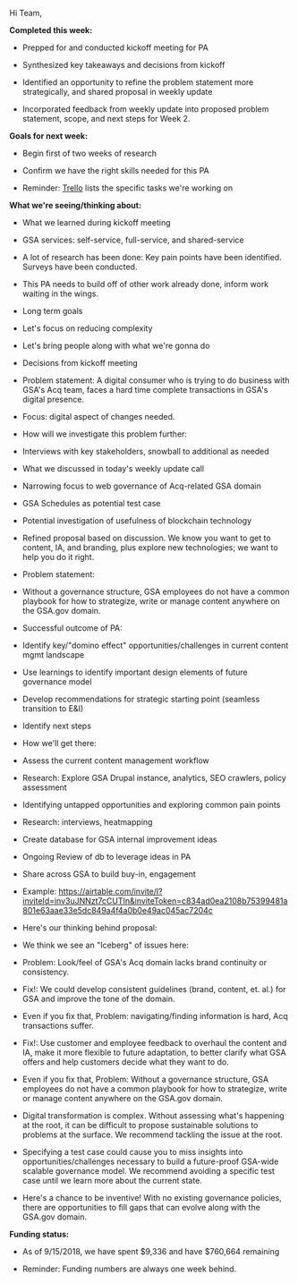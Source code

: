 Hi Team,

**Completed this week:**

-   Prepped for and conducted kickoff meeting for PA

-   Synthesized key takeaways and decisions from kickoff

-   Identified an opportunity to refine the problem statement more strategically, and shared proposal in weekly update

-   Incorporated feedback from weekly update into proposed problem statement, scope, and next steps for Week 2.

**Goals for next week:**

-   Begin first of two weeks of research

-   Confirm we have the right skills needed for this PA

-   Reminder: [Trello](https://trello.com/b/fGlFYb3w/osc-gsa-web-presence) lists the specific tasks we're working on

**What we're seeing/thinking about:**

-   What we learned during kickoff meeting

-   GSA services: self-service, full-service, and shared-service

-   A lot of research has been done: Key pain points have been identified. Surveys have been conducted.

-   This PA needs to build off of other work already done, inform work waiting in the wings.

-   Long term goals

-   Let's focus on reducing complexity

-   Let's bring people along with what we're gonna do

-   Decisions from kickoff meeting

-   Problem statement: A digital consumer who is trying to do business with GSA's Acq team, faces a hard time complete transactions in GSA's digital presence.

-   Focus: digital aspect of changes needed.

-   How will we investigate this problem further:

-   Interviews with key stakeholders, snowball to additional as needed

-   What we discussed in today's weekly update call

-   Narrowing focus to web governance of Acq-related GSA domain

-   GSA Schedules as potential test case

-   Potential investigation of usefulness of blockchain technology

-   Refined proposal based on discussion. We know you want to get to content, IA, and branding, plus explore new technologies; we want to help you do it right.

-   Problem statement:

-   Without a governance structure, GSA employees do not have a common playbook for how to strategize, write or manage content anywhere on the GSA.gov domain.

-   Successful outcome of PA:

-   Identify key/"domino effect" opportunities/challenges in current content mgmt landscape

-   Use learnings to identify important design elements of future governance model

-   Develop recommendations for strategic starting point (seamless transition to E&I)

-   Identify next steps

-   How we'll get there:

-   Assess the current content management workflow

-   Research: Explore GSA Drupal instance, analytics, SEO crawlers, policy assessment

-   Identifying untapped opportunities and exploring common pain points

-   Research: interviews, heatmapping

-   Create database for GSA internal improvement ideas

-   Ongoing Review of db to leverage ideas in PA

-   Share across GSA to build buy-in, engagement

-   Example: <https://airtable.com/invite/l?inviteId=inv3uJNNzt7cCUTIn&inviteToken=c834ad0ea2108b75399481a801e63aae33e5dc849a4f4a0b0e49ac045ac7204c>

-   Here's our thinking behind proposal:

-   We think we see an "Iceberg" of issues here:

-   Problem: Look/feel of GSA's Acq domain lacks brand continuity or consistency.

-   Fix!: We could develop consistent guidelines (brand, content, et. al.) for GSA and improve the tone of the domain.

-   Even if you fix that, Problem: navigating/finding information is hard, Acq transactions suffer.

-   Fix!: Use customer and employee feedback to overhaul the content and IA, make it more flexible to future adaptation, to better clarify what GSA offers and help customers decide what they want to do.

-   Even if you fix that, Problem: Without a governance structure, GSA employees do not have a common playbook for how to strategize, write or manage content anywhere on the GSA.gov domain.

-   Digital transformation is complex. Without assessing what's happening at the root, it can be difficult to propose sustainable solutions to problems at the surface. We recommend tackling the issue at the root.

-   Specifying a test case could cause you to miss insights into opportunities/challenges necessary to build a future-proof GSA-wide scalable governance model. We recommend avoiding a specific test case until we learn more about the current state.

-   Here's a chance to be inventive! With no existing governance policies, there are opportunities to fill gaps that can evolve along with the GSA.gov domain.

**Funding status:**

-   As of 9/15/2018, we have spent $9,336 and have $760,664 remaining

-   Reminder: Funding numbers are always one week behind.
